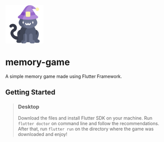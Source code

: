 <img src="/assets/images/cat.png" height=120>

# memory-game

A simple memory game made using Flutter Framework.

## Getting Started

> ### Desktop
> 
> Download the files and install Flutter SDK on your machine. Run ```flutter doctor``` on command line and follow the recommendations. After that, run ```flutter run``` on the directory where the game was downloaded and enjoy!
